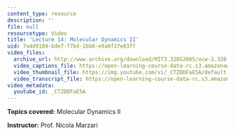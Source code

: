 ```yaml
---
content_type: resource
description: ''
file: null
resourcetype: Video
title: 'Lecture 14: Molecular Dynamics II'
uid: 7a4d9184-bde7-f7bd-1bb0-e9a8f27e63ff
video_files:
  archive_url: http://www.archive.org/download/MIT3.320S2005/ocw-3.320-lec-11-29mar05-220k.mp4
  video_captions_file: https://open-learning-course-data-rc.s3.amazonaws.com/3-320-atomistic-computer-modeling-of-materials-sma-5107-spring-2005/2c7c7949fc8f501cb46f223c7534b150_CTZDDFaE5A.vtt
  video_thumbnail_file: https://img.youtube.com/vi/_CTZDDFaE5A/default.jpg
  video_transcript_file: https://open-learning-course-data-rc.s3.amazonaws.com/3-320-atomistic-computer-modeling-of-materials-sma-5107-spring-2005/319fbd8e7fd95aec9fc826ce5e33cc12_CTZDDFaE5A.pdf
video_metadata:
  youtube_id: _CTZDDFaE5A
---
```


**Topics covered:** Molecular Dynamics II

**Instructor:** Prof. Nicola Marzari